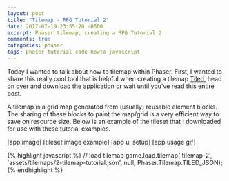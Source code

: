 ```yaml
---
layout: post
title: "Tilemap - RPG Tutorial 2"
date: 2017-07-19 23:55:28 -0500
excerpt: Phaser tilemap, creating a RPG Tutorial 2
comments: true
categories: phaser
tags: phaser tutorial code howto javascript
---
```


Today I wanted to talk about how to tilemap within Phaser. First, I wanted to share this really cool tool that is helpful when creating a tilemap <a href="http://www.mapeditor.org" target="_blank" rel="noopener">Tiled</a>, head on over and download the application or wait until you've read this entire post.  

A tilemap is a grid map generated from (usually) reusable element blocks. The sharing of these blocks to paint the map/grid is a very efficient way to save on resource size. Below is an example of the tileset that I downloaded for use with these tutorial examples.

[app image]
[tileset image example]
[app ui setup]
[app usage gif]

{% highlight javascript %}
// load tilemap
game.load.tilemap('tilemap-2', 'assets/tilemaps/2-tilemap-tutorial.json', null, Phaser.Tilemap.TILED_JSON);
{% endhighlight %}
